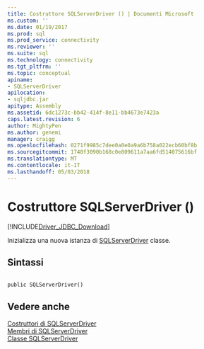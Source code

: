 ```yaml
---
title: Costruttore SQLServerDriver () | Documenti Microsoft
ms.custom: ''
ms.date: 01/19/2017
ms.prod: sql
ms.prod_service: connectivity
ms.reviewer: ''
ms.suite: sql
ms.technology: connectivity
ms.tgt_pltfrm: ''
ms.topic: conceptual
apiname:
- SQLServerDriver
apilocation:
- sqljdbc.jar
apitype: Assembly
ms.assetid: 6dc1273c-bb42-414f-8e11-bb4673e7423a
caps.latest.revision: 6
author: MightyPen
ms.author: genemi
manager: craigg
ms.openlocfilehash: 0271f9985c7dee0a0e0a9a6b758a022ecb60bf8b
ms.sourcegitcommit: 1740f3090b168c0e809611a7aa6fd514075616bf
ms.translationtype: MT
ms.contentlocale: it-IT
ms.lasthandoff: 05/03/2018
---
```

# <a name="sqlserverdriver-constructor-"></a>Costruttore SQLServerDriver ()
[!INCLUDE[Driver_JDBC_Download](../../../includes/driver_jdbc_download.md)]

  Inizializza una nuova istanza di [SQLServerDriver](../../../connect/jdbc/reference/sqlserverdriver-class.md) classe.  
  
## <a name="syntax"></a>Sintassi  
  
```  
  
public SQLServerDriver()  
```  
  
## <a name="see-also"></a>Vedere anche  
 [Costruttori di SQLServerDriver](../../../connect/jdbc/reference/sqlserverdriver-constructors.md)   
 [Membri di SQLServerDriver](../../../connect/jdbc/reference/sqlserverdriver-members.md)   
 [Classe SQLServerDriver](../../../connect/jdbc/reference/sqlserverdriver-class.md)  
  
  
